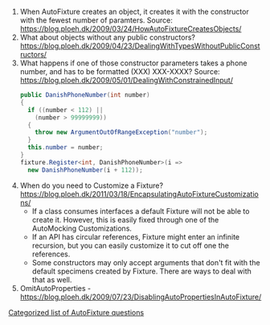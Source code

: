 1. When AutoFixture creates an object, it creates it with the constructor with the fewest number of paramters. Source: https://blog.ploeh.dk/2009/03/24/HowAutoFixtureCreatesObjects/
2. What about objects without any public constructors? https://blog.ploeh.dk/2009/04/23/DealingWithTypesWithoutPublicConstructors/
3. What happens if one of those constructor parameters takes a phone number, and has to be formatted (XXX) XXX-XXXX? Source: https://blog.ploeh.dk/2009/05/01/DealingWithConstrainedInput/
    ```csharp
    public DanishPhoneNumber(int number)
    {
      if ((number < 112) ||
        (number > 99999999))
      {
        throw new ArgumentOutOfRangeException("number");
      }
      this.number = number;
    }
    fixture.Register<int, DanishPhoneNumber>(i => 
      new DanishPhoneNumber(i + 112));
    ```
4. When do you need to Customize a Fixture? https://blog.ploeh.dk/2011/03/18/EncapsulatingAutoFixtureCustomizations/
    - If a class consumes interfaces a default Fixture will not be able to create it. However, this is easily fixed through one of the AutoMocking Customizations.
    - If an API has circular references, Fixture might enter an infinite recursion, but you can easily customize it to cut off one the references.
    - Some constructors may only accept arguments that don't fit with the default specimens created by Fixture. There are ways to deal with that as well.
5. OmitAutoProperties - https://blog.ploeh.dk/2009/07/23/DisablingAutoPropertiesInAutoFixture/

[Categorized list of AutoFixture questions](http://nikosbaxevanis.com/blog/2013/06/09/categorized-list-of-autofixture-questions/)
